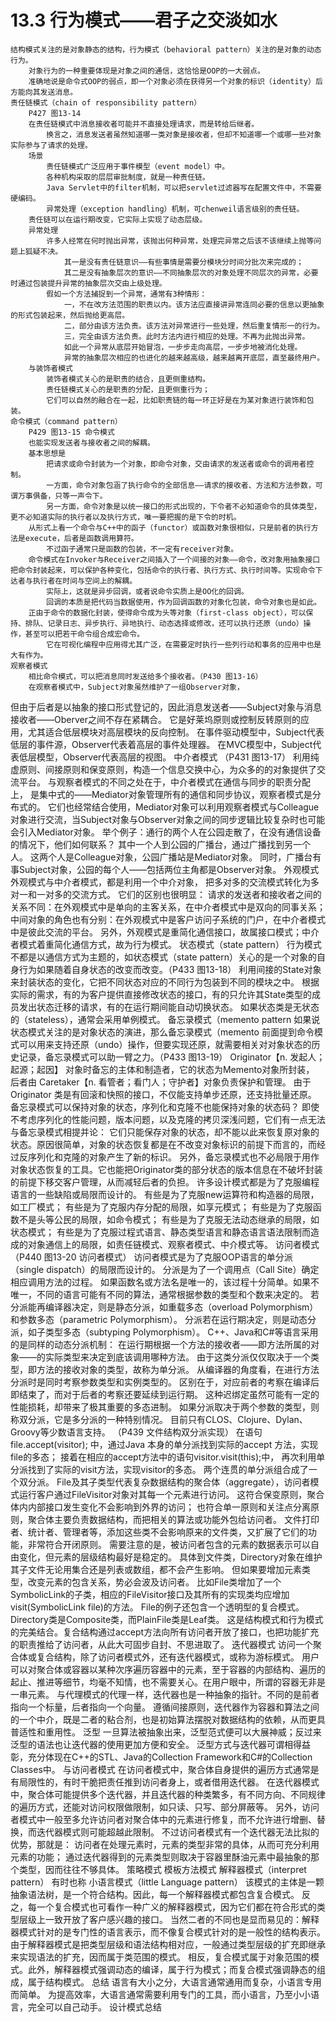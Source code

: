 # 13.3 行为模式——君子之交淡如水
	结构模式关注的是对象静态的结构，行为模式（behavioral pattern）关注的是对象的动态行为。
		对象行为的一种重要体现是对象之间的通信，这恰恰是OOP的一大弱点。
		准确地说是命令式OOP的弱点，即一个对象必须在获得另一个对象的标识（identity）后方能向其发送消息。
	责任链模式（chain of responsibility pattern）
		P427 图13-14
		在责任链模式中消息接收者可能并不直接处理请求，而是转给后继者。
			换言之，消息发送者虽然知道哪一类对象是接收者，但却不知道哪一个或哪一些对象实际参与了请求的处理。
		场景
			责任链模式广泛应用于事件模型（event model）中。
			各种机构采取的层层审批制度，就是一种责任链。
			Java Servlet中的filter机制，可以把servlet过滤器写在配置文件中，不需要硬编码。
			异常处理（exception handling）机制，可chenweil语言级别的责任链。
		责任链可以在运行期改变，它实际上实现了动态层级。
		异常处理
			许多人经常在何时抛出异常，该抛出何种异常，处理完异常之后该不该继续上抛等问题上狐疑不决。
				其一是没有责任链意识——有些事情是需要分模块分时间分批次来完成的；
				其二是没有抽象层次的意识——不同抽象层次的对象处理不同层次的异常，必要时通过包装提升异常的抽象层次交由上级处理。
			假如一个方法捕捉到一个异常，通常有3种情形：
				一，不在改方法范围的职责以内。该方法应直接讲异常连同必要的信息以更抽象的形式包装起来，然后抛给更高层。
				二，部分由该方法负责。该方法对异常进行一些处理，然后重复情形一的行为。
				三，完全由该方法负责。此时方法内进行相应的处理。不再为此抛出异常。
				如此一个异常从底层开始冒泡，一步步走向高层，一步步地被消化处理。
				异常的抽象层次相应的也进化的越来越高级，越来越离开底层，直至最终用户。
		与装饰者模式
			装饰者模式关心的是职责的结合，且更侧重结构。
			责任链模式关心的是职责的分配，且更侧重行为；
			它们可以自然的融合在一起，比如职责链的每一环正好是在为某对象进行装饰和包装。
	命令模式（command pattern）
		P429 图13-15 命令模式
		也能实现发送者与接收者之间的解耦。
		基本思想是
			把请求或命令封装为一个对象，即命令对象，交由请求的发送者或命令的调用者控制。
			一方面，命令对象包涵了执行命令的全部信息——请求的接收者、方法和方法参数，可谓万事俱备，只等一声令下。
			另一方面，命令对象是以统一接口的形式出现的，下令者不必知道命令的具体类型，更不必知道实际的执行者以及执行方式，唯一要把握的是下令的时机。
		从形式上看一个命令与C++中的函子（functor）或函数对象很相似，只是前者的执行方法是execute，后者是函数调用算符。
			不过函子通常只是函数的包装，不一定有receiver对象。
		命令模式在Invoker与Receiver之间插入了一个间接的对象——命令，改对象用抽象接口把命令封装起来，可以保护各种变化，包括命令的执行者、执行方式、执行时间等。实现命令下达者与执行者在时间与空间上的解耦。
			实际上，这就是异步回调，或者说命令实质上是OO化的回调。
			回调的本质是把代码当数据使用，作为回调函数的对象化包装，命令对象也是如此。
		正由于命令的数据化封装，使得命令成为头等对象（first-class object），可以保持、排队、记录日志、异步执行、异地执行、动态选择或修改，还可以执行还原（undo）操作，甚至可以把若干命令组合成宏命令。
			它在可视化编程中应用得尤其广泛，在需要定时执行一些列行动和事务的应用中也是大有作为。
	观察者模式
		相比命令模式，可以把消息同时发送给多个接收者。（P430 图13-16）
		在观察者模式中，Subject对象虽然维护了一组Observer对象，
但由于后者是以抽象的接口形式登记的，因此消息发送者——Subject对象与消息接收者——Oberver之间不存在紧耦合。
			它是好莱坞原则或控制反转原则的应用，尤其适合低层模块对高层模块的反向控制。
			在事件驱动模型中，Subject代表低层的事件源，Observer代表着高层的事件处理器。
			在MVC模型中，Subject代表低层模型，Observer代表高层的视图。
	中介者模式
		（P431 图13-17）
		利用纯虚原则、间接原则和保变原则，构造一个信息交换中心，为众多的的对象提供了交流平台。
		与观察者模式的不同之处在于，中介者模式在通信与同步的职责分配上，
是集中式的——Mediator对象管理所有的通信和同步协议，观察者模式是分布式的。
			它们也经常结合使用，Mediator对象可以利用观察者模式与Colleague对象进行交流，当Subject对象与Observer对象之间的同步逻辑比较复杂时也可能会引入Mediator对象。
			举个例子：通行的两个人在公园走散了，在没有通信设备的情况下，他们如何联系？
				其中一个人到公园的广播台，通过广播找到另一个人。
				这两个人是Colleague对象，公园广播站是Mediator对象。
				同时，广播台有事Subject对象，公园的每个人——包括两位主角都是Observer对象。
	外观模式
		外观模式与中介者模式，都是利用一个中介对象，
把多对多的交流模式转化为多对一和一对多的交流方式。
			它们的区别也很明显：
				请求的发送者和接收者之间的关系不同：在外观模式中是单向的主客关系，在中介者模式中是双向的同事关系；
				中间对象的角色也有分别：在外观模式中是客户访问子系统的门户，在中介者模式中是彼此交流的平台。
				另外，外观模式是重简化通信接口，故属接口模式；中介者模式着重简化通信方式，故为行为模式。
	状态模式（state pattern）
		行为模式不都是以通信方式为主题的，如状态模式（state pattern）关心的是一个对象的自身行为如果随着自身状态的改变而改变。（P433 图13-18）
		利用间接的State对象来封装状态的变化，它把不同状态对应的不同行为包装到不同的模块之中。
			根据实际的需求，有的为客户提供直接修改状态的接口，有的只允许其State类型的成员发出状态迁移的请求，有的在运行期间能自动切换状态。
			如果状态类是无状态的（stateless），通常会采用单例模式。
	备忘录模式（memento pattern
		如果说状态模式关注的是对象状态的演进，那么备忘录模式（memento
		前面提到命令模式可以用来支持还原（undo）操作，但要实现还原，就需要相关对对象状态的历史记录，备忘录模式可以助一臂之力。（P433 图13-19）
		Originator【n. 发起人；起源；起因】 对象时备忘的主体和制造者，它的状态为Memento对象所封装，
		后者由 Caretaker【n. 看管者；看门人；守护者】对象负责保护和管理。
		由于Originator 类是有回滚和快照的接口，不仅能支持单步还原，还支持批量还原。
		备忘录模式可以保持对象的状态，序列化和克隆不也能保持对象的状态码？
			即使不考虑序列化的性能问题，版本问题，以及克隆的拷贝深浅问题，它们有一点无法与备忘录模式相提并论：
				它们只能保存对象的状态，却不能以此来恢复原对象的状态。原因很简单，对象的状态恢复都是在不改变对象标识的前提下而言的，而经过反序列化和克隆的对象产生了新的标识。
				另外，备忘录模式也不必局限于用作对象状态恢复的工具。它也能把Originator类的部分状态的版本信息在不破坏封装的前提下移交客户管理，从而减轻后者的负担。
	许多设计模式都是为了克服编程语言的一些缺陷或局限而设计的。
		有些是为了克服new运算符和构造器的局限，如工厂模式；
		有些是为了克服内存分配的局限，如享元模式；
		有些是为了克服函数不是头等公民的局限，如命令模式；
		有些是为了克服无法动态继承的局限，如状态模式；
		有些是为了克服过程式语言、静态类型语言和静态语言语法限制而造成的对象通信上的局限，如责任链模式、观察者模式、中介模式等。
	访问者模式
		（P440 图13-20 访问者模式）
		访问者模式是为了克服OOP语言的单分派（single dispatch）的局限而设计的。
		分派是为了一个调用点（Call Site）确定相应调用方法的过程。
			如果函数名或方法名是唯一的，该过程十分简单。如果不唯一，不同的语言可能有不同的算法，通常根据参数的类型和个数来决定的。
			若分派能再编译器决定，则是静态分派，如重载多态（overload Polymorphism）和参数多态（parametric Polymorphism）。
			分派若在运行期决定，则是动态分派，如子类型多态（subtyping Polymorphism）。
			C++、Java和C#等语言采用的是同样的动态分派机制：
				在运行期根据一个方法的接收者——即方法所属的对象——的实际类型来决定到底该调用哪种方法。
				由于这类分派仅仅取决于一个类型，即方法的接收对象的类型，故称为单分派。
			从编译器的角度看，在进行方法分派时是同时考察参数类型和实例类型的。
				区别在于，对应前者的考察在编译后即结束了，而对于后者的考察还要延续到运行期。
				这种迟绑定虽然可能有一定的性能损耗，却带来了极其重要的多态进制。
			如果分派取决于两个参数的类型，则称双分派，它是多分派的一种特别情况。
				目前只有CLOS、Clojure、Dylan、Groovy等少数语言支持。
				（P439 文件结构双分派实现）
				在语句file.accept(visitor); 中，通过Java 本身的单分派找到实际的accept 方法，实现file的多态；
接着在相应的accept方法中的语句visitor.visit(this);中，
再次利用单分派找到了实际的visit方法，实现visitor的多态。
两个连贯的单分派组合成了一个双分派。
				File及其子类型代表复杂数据结构的聚合体（aggregate），访问者模式运行客户通过FileVisitor对象对其每一个元素进行访问。
					这符合保变原则，聚合体内内部接口发生变化不会影响到外界的访问；
					也符合单一原则和关注点分离原则，聚合体主要负责数据结构，而把相关的算法或功能外包给访问者。
					文件打印者、统计者、管理者等，添加这些类不会影响原来的文件类，又扩展了它们的功能，非常符合开闭原则。
					需要注意的是，被访问者包含的元素的数据表示可以自由变化，但元素的层级结构最好是稳定的。
						具体到文件类，Directory对象在维护其子文件无论用集合还是列表或数组，都不会产生影响。
					但如果要增加元素类型，改变元素的包含关系，势必会波及访问者。
						比如File类增加了一个SymbolicLink的子类，相应的FileVisitor接口及其所有的实现类均应增加visit(SymbolicLink file)的方法。
		File的例子还包含一个透明型的复合模式。Directory类是Composite类，而PlainFile类是Leaf类。
			这是结构模式和行为模式的完美结合。复合结构通过accept方法向所有访问者开放了接口，也把功能扩充的职责推给了访问者，从此大可固步自封、不思进取了。
	迭代器模式
		访问一个聚合体或复合结构，除了访问者模式外，还有迭代器模式，或称为游标模式。
			用户可以对聚合体或容器以某种次序遍历容器中的元素，至于容器的内部结构、遍历的起止、推进等细节，均毫不知情，也不需要关心。在用户眼中，所谓的容器无非是一串元素。
		与代理模式的代理一样，迭代器也是一种抽象的指针。不同的是前者指向一个标量，后者指向一个向量。
		遵循间接原则，迭代器作为容器和算法之间的一个中介，既是二者的粘合剂，也是初始算法摆脱对数据结构的依赖，从而更具普适性和重用性。
		泛型
			一旦算法被抽象出来，泛型范式便可以大展神威；反过来泛型的语法也让迭代器的使用更加方便和安全。
			泛型方式与迭代器可谓相得益彰，充分体现在C++的STL、Java的Collection Framework和C#的Collection Classes中。
		与访问者模式
			在访问者模式中，聚合体自身提供的遍历方式通常是有局限性的，有时干脆把责任推到访问者身上，或者借用迭代器。
			在迭代器模式中，聚合体可能提供多个迭代器，并且迭代器的种类繁多，有不同方向、不同规律的遍历方式，还能对访问权限做限制，如只读、只写、部分屏蔽等。
			另外，访问者模式中一般至多允许访问者对聚合体中的元素进行修复，而不允许进行增删、替换，而迭代器模式则可能超越此限制。
			不过访问者模式有一个迭代器无法比拟的优势，那就是：
				访问者在处理元素时，元素的类型非常的具体，从而可充分利用元素的功能；
				通过迭代器得到的元素类型则取决于容器里酥油元素中最抽象的那个类型，因而往往不够具体。
	策略模式
	模板方法模式
	解释器模式（interpret pattern）
		有时也称 小语言模式（little Language pattern）
		该模式的主体是一颗抽象语法树，是一个符合结构。因此，每一个解释器模式都包含复合模式。
			反之，每一个复合模式也可看作一种广义的解释器模式，因为它们都在符合形式的类型层级上一致开放了客户感兴趣的接口。
			当然二者的不同也是显而易见的：解释器模式针对的是专门性的语言表示，而不像复合模式针对的是一般性的结构表示。
		由于解释器模式是把类型层级和语法结构相对应，一般通过类型层级的扩充即继承来实现语法的扩充，因而属于类范围的模式。
			相反，复合模式属于对象范围的模式。此外，解释器模式强调动态的编译，属于行为模式；而复合模式强调静态的组成，属于结构模式。
	总结
		语言有大小之分，大语言通常通用而复杂，小语言专用而简单。
			为提高效率，大语言通常需要利用专门的工具，而小语言，乃至小小语言，完全可以自己动手。
		设计模式总结